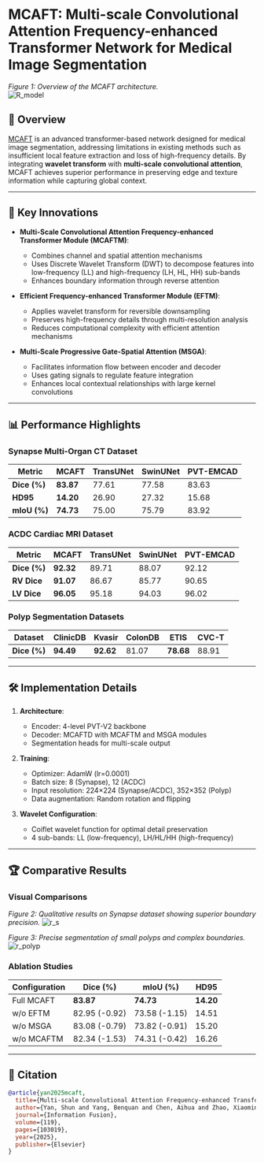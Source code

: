 # MCAFT: Multi-scale Convolutional Attention Frequency-enhanced Transformer Network for Medical Image Segmentation

*Figure 1: Overview of the MCAFT architecture.*  
![R_model](https://github.com/user-attachments/assets/efc3e44d-bc93-4990-8f72-7eb466bc2909)

## 📌 Overview
[MCAFT](https://www.sciencedirect.com/science/article/abs/pii/S1566253525000922?via%3Dihub) is an advanced transformer-based network designed for medical image segmentation, addressing limitations in existing methods such as insufficient local feature extraction and loss of high-frequency details. By integrating **wavelet transform** with **multi-scale convolutional attention**, MCAFT achieves superior performance in preserving edge and texture information while capturing global context.

---

## 🚀 Key Innovations
- **Multi-Scale Convolutional Attention Frequency-enhanced Transformer Module (MCAFTM)**:
  - Combines channel and spatial attention mechanisms
  - Uses Discrete Wavelet Transform (DWT) to decompose features into low-frequency (LL) and high-frequency (LH, HL, HH) sub-bands
  - Enhances boundary information through reverse attention

- **Efficient Frequency-enhanced Transformer Module (EFTM)**:
  - Applies wavelet transform for reversible downsampling
  - Preserves high-frequency details through multi-resolution analysis
  - Reduces computational complexity with efficient attention mechanisms

- **Multi-Scale Progressive Gate-Spatial Attention (MSGA)**:
  - Facilitates information flow between encoder and decoder
  - Uses gating signals to regulate feature integration
  - Enhances local contextual relationships with large kernel convolutions

---

## 📊 Performance Highlights
### Synapse Multi-Organ CT Dataset
| Metric       | MCAFT | TransUNet | SwinUNet | PVT-EMCAD |
|--------------|-------|-----------|----------|-----------|
| **Dice (%)** | **83.87** | 77.61 | 77.58 | 83.63 |
| **HD95**     | **14.20** | 26.90 | 27.32 | 15.68 |
| **mIoU (%)** | **74.73** | 75.00 | 75.79 | 83.92 |

### ACDC Cardiac MRI Dataset
| Metric       | MCAFT | TransUNet | SwinUNet | PVT-EMCAD |
|--------------|-------|-----------|----------|-----------|
| **Dice (%)** | **92.32** | 89.71 | 88.07 | 92.12 |
| **RV Dice**  | **91.07** | 86.67 | 85.77 | 90.65 |
| **LV Dice**  | **96.05** | 95.18 | 94.03 | 96.02 |

### Polyp Segmentation Datasets
| Dataset      | ClinicDB | Kvasir | ColonDB | ETIS | CVC-T |
|--------------|----------|--------|---------|------|-------|
| **Dice (%)** | **94.49** | **92.62** | 81.07 | **78.68** | 88.91 |

---

## 🛠️ Implementation Details
1. **Architecture**:
   - Encoder: 4-level PVT-V2 backbone
   - Decoder: MCAFTD with MCAFTM and MSGA modules
   - Segmentation heads for multi-scale output

2. **Training**:
   - Optimizer: AdamW (lr=0.0001)
   - Batch size: 8 (Synapse), 12 (ACDC)
   - Input resolution: 224×224 (Synapse/ACDC), 352×352 (Polyp)
   - Data augmentation: Random rotation and flipping

3. **Wavelet Configuration**:
   - Coiflet wavelet function for optimal detail preservation
   - 4 sub-bands: LL (low-frequency), LH/HL/HH (high-frequency)

---

## 🏆 Comparative Results
### Visual Comparisons
*Figure 2: Qualitative results on Synapse dataset showing superior boundary precision.*
![r_s](https://github.com/user-attachments/assets/51289598-9af7-422d-a37e-c44628c848f8)

*Figure 3: Precise segmentation of small polyps and complex boundaries.*
![r_polyp](https://github.com/user-attachments/assets/235ac4ef-5bfd-4aa7-a104-1e3ff51fe2cf)

### Ablation Studies
| Configuration | Dice (%) | mIoU (%) | HD95 |
|---------------|----------|----------|------|
| Full MCAFT    | **83.87** | **74.73** | **14.20** |
| w/o EFTM      | 82.95 (-0.92) | 73.58 (-1.15) | 14.51 |
| w/o MSGA      | 83.08 (-0.79) | 73.82 (-0.91) | 15.20 |
| w/o MCAFTM    | 82.34 (-1.53) | 74.31 (-0.42) | 16.26 |

---

## 📜 Citation
```bibtex
@article{yan2025mcaft,
  title={Multi-scale Convolutional Attention Frequency-enhanced Transformer Network for Medical Image Segmentation},
  author={Yan, Shun and Yang, Benquan and Chen, Aihua and Zhao, Xiaoming and Zhang, Shiqing},
  journal={Information Fusion},
  volume={119},
  pages={103019},
  year={2025},
  publisher={Elsevier}
}
